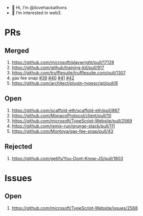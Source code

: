 - 👋 Hi, I’m @ilovehackathons
- 👀 I’m interested in web3.

# PRs
## Merged
1. https://github.com/microsoft/playwright/pull/17128
2. https://github.com/github/training-kit/pull/917
3. https://github.com/trufflesuite/trufflesuite.com/pull/1307
4. gas fee snap [#39](https://github.com/Montoya/gas-fee-snap/pull/39) [#40](https://github.com/Montoya/gas-fee-snap/pull/40) [#41](https://github.com/Montoya/gas-fee-snap/pull/41) [#42](https://github.com/Montoya/gas-fee-snap/pull/42)
5. https://github.com/architect/plugin-typescript/pull/8
## Open
1. https://github.com/scaffold-eth/scaffold-eth/pull/867
2. https://github.com/MonacoProtocol/client/pull/10
3. https://github.com/microsoft/TypeScript-Website/pull/2569
4. https://github.com/remix-run/grunge-stack/pull/111
5. https://github.com/Montoya/gas-fee-snap/pull/43
## Rejected
1. https://github.com/getify/You-Dont-Know-JS/pull/1803
# Issues
## Open
1. https://github.com/microsoft/TypeScript-Website/issues/2568
